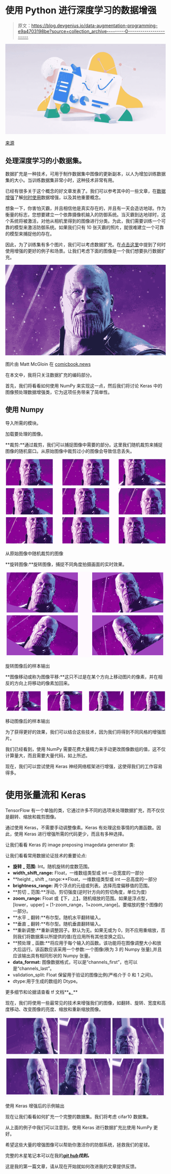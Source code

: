 # 使用 Python 进行深度学习的数据增强

> 原文：<https://blog.devgenius.io/data-augmentation-programming-e9a4703198be?source=collection_archive---------0----------------------->

![](img/b8d26f14177fe9452e263fbb2461ef4a.png)

[来源](https://mir-s3-cdn-cf.behance.net/project_modules/max_1200/bd253797333277.5ec2cda43ec50.png)

## 处理深度学习的小数据集。

数据扩充是一种技术，可用于制作数据集中图像的更新副本，以人为增加训练数据集的大小。当训练数据集非常小时，这种技术非常有用。

已经有很多关于这个概念的好文章发表了。我们可以参考其中的一些文章，在[数据增强](https://medium.com/nanonets/how-to-use-deep-learning-when-you-have-limited-data-part-2-data-augmentation-c26971dc8ced)了解[何时使用](https://medium.com/nanonets/nanonets-how-to-use-deep-learning-when-you-have-limited-data-f68c0b512cab)数据增强，以及其他重要概念。

想象一下，你害怕灭霸，并且相信他是真实存在的，并且有一天会造访地球。作为衡量的标志，您想要建立一个依靠摄像机输入的防御系统。当灭霸到达地球时，这个系统将被激活，对他从相机里得到的图像进行分类。为此，我们需要训练一个可靠的模型来激活防御系统。如果我们只有 10 张灭霸的照片，就很难建立一个可靠的模型来捕捉他的存在。

因此，为了训练集有多个图片，我们可以考虑数据扩充。在[点击这里](https://medium.com/nanonets/nanonets-how-to-use-deep-learning-when-you-have-limited-data-f68c0b512cab)中提到了何时使用增强的更好的例子和场景。让我们考虑下面的图像是一个我们想要执行数据扩充。

![](img/119336d66b1ec210d8530c88ff930a3c.png)

图片由 Matt McGloin 在 [comicbook.news](https://cosmicbook.news/avengers-infinity-war-characters-assemble-giant-poster)

在本文中，我将只关注数据扩充的编码部分。

首先，我们将看看如何使用 NumPy 来实现这一点，然后我们将讨论 Keras 中的图像预处理数据增强类，它为这项任务带来了简单性。

## 使用 Numpy

导入所需的模块。

加载要处理的图像。

**裁剪:**通过裁剪，我们可以捕捉图像中需要的部分。这里我们随机裁剪来捕捉图像的随机窗口。从原始图像中裁剪过小的图像会导致信息丢失。

![](img/be0029a1911b57a53be557953ae66930.png)

从原始图像中随机裁剪的图像

**旋转图像:**旋转图像，捕捉不同角度拍摄画面的实时效果。

![](img/d99f5f9c4013ff3b7ce92735f355a819.png)

旋转图像后的样本输出

**图像移动或称为图像平移:**这只不过是在某个方向上移动图片的像素，并在相反的方向上将移动的像素加回来。

![](img/a722984d0fc1472a447a9afcc6279fb0.png)

移动图像后的样本输出

为了获得更好的效果，我们可以结合这些技术，因为我们将得到不同风格的增强图片。

我们已经看到，使用 NumPy 需要花费大量精力来手动更改图像数组的值，这不仅计算量大，而且需要大量代码，如上所述。

现在，我们可以尝试使用 Keras 神经网络框架进行增强，这使得我们的工作容易得多。

# 使用张量流和 Keras

TensorFlow 有一个单独的类，它通过许多不同的选项来处理数据扩充，而不仅仅是翻转、缩放和裁剪图像。

通过使用 Keras，不需要手动调整像素。Keras 有处理这些事情的内置函数。因此，使用 Keras 进行增强所需的代码更少，而且有多种选择。

让我们看看 Keras 的 image preposing imagedata generator 类:

让我们看看常用数据论证技术的重要论点:

*   **旋转 _ 范围:** Int。随机旋转的度数范围。
*   **width_shift_range:** Float，一维数组类型或 int —总宽度的一部分
*   **height _ shift _ range:**Float，一维数组类型或 int —总高度的一部分
*   **brightness_range:** 两个浮点的元组或列表。选择亮度偏移值的范围。
*   **剪切 _ 范围:**浮动。剪切强度(逆时针方向的剪切角度，单位为度)
*   **zoom_range:** Float 或【下，上】。随机缩放的范围。如果是浮点型，[lower，upper] = [1-zoom_range，1+zoom_range]。要缩放的整个图像的一部分。
*   **水平 _ 翻转:**布尔型。随机水平翻转输入。
*   **垂直 _ 翻转:**布尔型。随机垂直翻转输入。
*   **重新调整:**重新调整因子。默认为无。如果无或为 0，则不应用重缩放，否则我们将数据乘以所提供的值(在应用所有其他变换之后)。
*   **预处理 _ 函数:**将应用于每个输入的函数。该功能将在图像调整大小和放大后运行。该函数应该采用一个参数:一个图像(秩为 3 的 Numpy 张量),并且应该输出具有相同形状的 Numpy 张量。
*   **data_format:** 图像数据格式，可以是“channels_first”，也可以是“channels_last”。
*   validation_split: Float 保留用于验证的图像比例(严格介于 0 和 1 之间)。
*   dtype:用于生成的数组的 Dtype。

更多细节和论据请查看 tf 文档**[**。**](https://www.tensorflow.org/api_docs/python/tf/keras/preprocessing/image/ImageDataGenerator)**

现在，我们将使用一些最常见的技术来增强我们的图像，如翻转、旋转、宽度和高度移动、改变图像的亮度、缩放和重新缩放图像。

![](img/087be70ca28658c04a575a5dbc8eaf49.png)

使用 Keras 增强后的示例输出

现在让我们看看如何扩充一个完整的数据集。我们将考虑 cifar10 数据集。

从上面的例子中我们可以注意到，使用 Keras 进行数据扩充比使用 NumPy 更好。

希望这些大量的增强图像可以帮助你激活你的防御系统，拯救我们的星球。

完整的木星笔记本可以在我的[***git hub***](https://github.com/sai-teja-ponugoti/Machine-Learning-Concepts)***找到。***

这是我的第一篇文章，请从现在开始就如何改进我的文章提供反馈。
